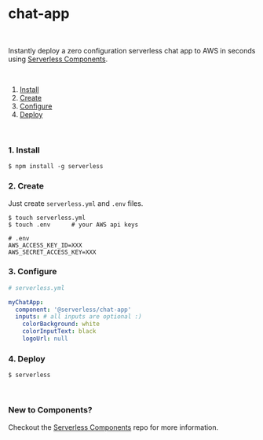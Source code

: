 # chat-app

&nbsp;

Instantly deploy a zero configuration serverless chat app to AWS in seconds using [Serverless Components](https://github.com/serverless/components).

&nbsp;

1. [Install](#1-install)
2. [Create](#2-create)
3. [Configure](#3-configure)
4. [Deploy](#4-deploy)

&nbsp;

### 1. Install

```
$ npm install -g serverless
```

### 2. Create

Just create `serverless.yml` and `.env` files.

```console
$ touch serverless.yml
$ touch .env      # your AWS api keys
```

```
# .env
AWS_ACCESS_KEY_ID=XXX
AWS_SECRET_ACCESS_KEY=XXX
```

### 3. Configure

```yml
# serverless.yml

myChatApp:
  component: '@serverless/chat-app'
  inputs: # all inputs are optional :)
    colorBackground: white
    colorInputText: black
    logoUrl: null
```

### 4. Deploy

```console
$ serverless
```

&nbsp;

### New to Components?

Checkout the [Serverless Components](https://github.com/serverless/components) repo for more information.
